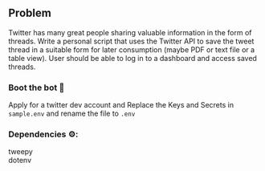 ## Problem

Twitter has many great people sharing valuable information in the form of threads. Write a personal script that uses the Twitter API to save the tweet thread in a suitable form for later consumption (maybe PDF or text file or a table view). User should be able to log in to a dashboard and access saved threads. 

### Boot the bot 🤖
Apply for a twitter dev account and Replace the Keys and Secrets in `sample.env` and rename the file to `.env`

### Dependencies ⚙️: 
tweepy    
dotenv   


